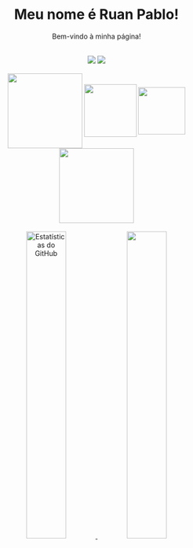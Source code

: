 <h1 align="center"> Meu nome é Ruan Pablo! </h1>
<p align="center"> Bem-vindo à minha página! </p>
<br>

<div align="center">
  <a href="mailto:rpfernandes71@gmail.com"> <img src="https://img.shields.io/badge/-Gmail-212121?style=for-the-badge&logo=gmail&logoColor=white" target="_blank"></a>
  <a href="https://www.linkedin.com/in/ruan-pablo-3a396a2a1/" target="_blank"><img src="https://img.shields.io/badge/-LinkedIn-212121?style=for-the-badge&logo=linkedin&logoColor=white" target="_blank"></a> 
</div>
<br>

<div style="display: inline_block" align="center">
  <img align="center" width="152px" src="https://img.shields.io/badge/JavaScript-F7DF1E?style=for-the-badge&logo=javascript&logoColor=black" />
  <img align="center" width="107px" src="https://img.shields.io/badge/HTML5-E34F26?style=for-the-badge&logo=html5&logoColor=white" />
  <img align="center" width="96px" src="https://img.shields.io/badge/CSS3-1572B6?style=for-the-badge&logo=css3&logoColor=white" />
  <img align="center" width="152px" src="https://"https://img.shields.io/badge/-Gmail-212121?style=for-the-badge&logo=gmail&logoColor=white" target="_blank" />


</div>

<br>

<div align="center">  
  <a href="https://github.com/RuanPSilva">
    <img width="40%" src="https://github-readme-stats.vercel.app/api?username=RuanPSilva&show_icons=true&count_private=true&hide_border=true&title_color=836FFF&icon_color=836FFF&text_color=c9d1d9&bg_color=21272e" alt="Estatísticas do GitHub" /> 
    <img width="40%" src="https://github-readme-stats.vercel.app/api/top-langs/?username=RuanPSilva&layout=compact&hide_border=true&title_color=836FFF&text_color=00bfbf&bg_color=21272e" />
  </a>
</div>
